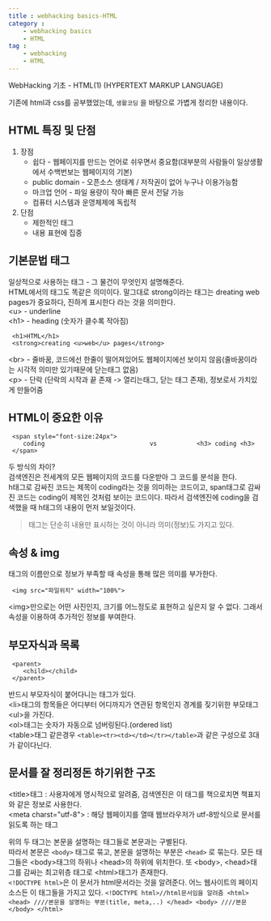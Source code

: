 ```yaml
---
title : webhacking basics-HTML
category :
    - webhacking basics
    - HTML
tag :
    - webhacking
    - HTML
---
```

WebHacking 기초 - HTML(1) (HYPERTEXT MARKUP LANGUAGE)

 기존에 html과 css를 공부했었는데, `생활코딩` 을 바탕으로 가볍게 정리한 내용이다.

## HTML 특징 및 단점
 1. 장점
    * 쉽다 - 웹페이지를 만드는 언어로 쉬우면서 중요함(대부분의 사람들이 일상생활에서 수백번보는 웹페이지의 기본)
    * public domain - 오픈소스 생태계 / 저작권이 없어 누구나 이용가능함
    * 마크업 언어 - 파일 용량이 작아 빠른 문서 전달 가능
    * 컴퓨터 시스템과 운영체제에 독립적
 2. 단점
    * 제한적인 태그
    * 내용 표현에 집중

## 기본문법 태그
 일상적으로 사용하는 태그 - 그 물건이 무엇인지 설명해준다.  
 HTML에서의 태그도 똑같은 의미이다. 말그대로 strong이라는 태그는 dreating web pages가 중요하다, 진하게 표시한다 라는 것을 의미한다.  
 \<u> - underline  
 \<h1> - heading (숫자가 클수록 작아짐)  

     <h1>HTML</h1>
     <strong>creating <u>web</u> pages</strong>

 \<br> - 줄바꿈, 코드에선 한줄이 떨어져있어도 웹페이지에선 보이지 않음(줄바꿈이라는 시각적 의미만 있기때문에 닫는태그 없음)  
 \<p> - 단락 (단락의 시작과 끝 존재 -> 열리는태그, 닫는 태그 존재), 정보로서 가치있게 만들어줌  

## HTML이 중요한 이유

     <span style="font-size:24px">
        coding                             vs           <h3> coding <h3>
     </span>
 
 두 방식의 차이?  
 검색엔진은 전세계의 모든 웹페이지의 코드를 다운받아 그 코드를 분석을 한다.  
 h태그로 감싸진 코드는 제목이 coding라는 것을 의미하는 코드이고, span태그로 감싸진 코드는 coding이 제목인 것처럼 보이는 코드이다.
 따라서 검색엔진에 coding을 검색했을 때 h태그의 내용이 먼저 보일것이다.

 >태그는 단순히 내용만 표시하는 것이 아니라 의미(정보)도 가지고 있다.

## 속성 & img
 태그의 이름만으로 정보가 부족할 때 속성을 통해 많은 의미를 부가한다.
 
     <img src="파일위치" width="100%">
 
 \<img>만으로는 어떤 사진인지, 크기를 어느정도로 표현하고 싶은지 알 수 없다. 그래서 속성을 이용하여 추가적인 정보를 부여한다.

## 부모자식과 목록
 
     <parent>
        <child></child>
     </parent>
 
 반드시 부모자식이 붙어다니는 태그가 있다.  
 \<li>태그의 항목들은 어디부터 어디까지가 연관된 항목인지 경계를 짖기위한 부모태그 \<ul>을 가진다.  
 \<ol>태그는 숫자가 자동으로 넘버링된다.(ordered list)  
 \<table>태그 같은경우 `<table><tr><td></td></tr></table>`과 같은 구성으로 3대가 같이다닌다.


## 문서를 잘 정리정돈 하기위한 구조
 \<title>태그 : 사용자에게 명시적으로 알려줌, 검색엔진은 이 태그를 책으로치면 책표지와 같은 정보로 사용한다.  
 \<meta charst="utf-8"> : 해당 웹페이지를 열때 웹브라우저가 utf-8방식으로 문서를 읽도록 하는 태그  

 위의 두 태그는 본문을 설명하는 태그들로 본문과는 구별된다.  
 따라서 본문은 `<body>` 태그로 묶고, 본문을 설명하는 부분은 `<head>` 로 묶는다. 모든 태그들은 \<body>태그의 하위나 \<head>의 하위에 위치한다.
 또 \<body>, \<head>태그를 감싸는 최고위층 태그로 \<html>태그가 존재한다.  
 `<!DOCTYPE html>`은 이 문서가 html문서라는 것을 알려준다. 어느 웹사이트의 페이지소스든 이 태그들을 가지고 있다.
    ```
     <!DOCTYPE html>//html문서임을 알려줌
     <html>
         <head>
            ////본문을 설명하는 부분(title, meta,..)
         </head>
         <body>
            ////본문
         </body>
     </html>
    ```

